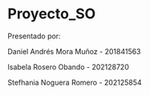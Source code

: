 # Proyecto_SO

Presentado por: 

Daniel Andrés Mora Muñoz - 201841563

Isabela Rosero Obando - 202128720

Stefhania Noguera Romero - 202125854

